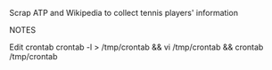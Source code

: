 Scrap ATP and Wikipedia to collect tennis players' information

NOTES

Edit crontab
crontab -l > /tmp/crontab && vi /tmp/crontab && crontab /tmp/crontab
